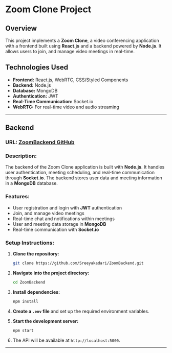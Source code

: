 # **Zoom Clone Project**

## **Overview**

This project implements a **Zoom Clone**, a video conferencing application with a frontend built using **React.js** and a backend powered by **Node.js**. It allows users to join, and manage video meetings in real-time.

## **Technologies Used**

- **Frontend:** React.js, WebRTC, CSS/Styled Components
- **Backend:** Node.js
- **Database:** MongoDB
- **Authentication:** JWT
- **Real-Time Communication:** Socket.io 
- **WebRTC:** For real-time video and audio streaming

---

## **Backend**

### **URL:** [ZoomBackend GitHub](https://github.com/Sreeyakadari/ZoomBackend)

### **Description:**

The backend of the Zoom Clone application is built with **Node.js**. It handles user authentication, meeting scheduling, and real-time communication through **Socket.io**. The backend stores user data and meeting information in a **MongoDB** database.

### **Features:**

- User registration and login with **JWT** authentication
- Join, and manage video meetings
- Real-time chat and notifications within meetings
- User and meeting data storage in **MongoDB**
- Real-time communication with **Socket.io**

### **Setup Instructions:**

1. **Clone the repository:**
    ```bash
    git clone https://github.com/Sreeyakadari/ZoomBackend.git
    ```

2. **Navigate into the project directory:**
    ```bash
    cd ZoomBackend
    ```

3. **Install dependencies:**
    ```bash
    npm install
    ```

4. **Create a `.env` file** and set up the required environment variables.

5. **Start the development server:**
    ```bash
    npm start
    ```

6. The API will be available at `http://localhost:5000`.

---
